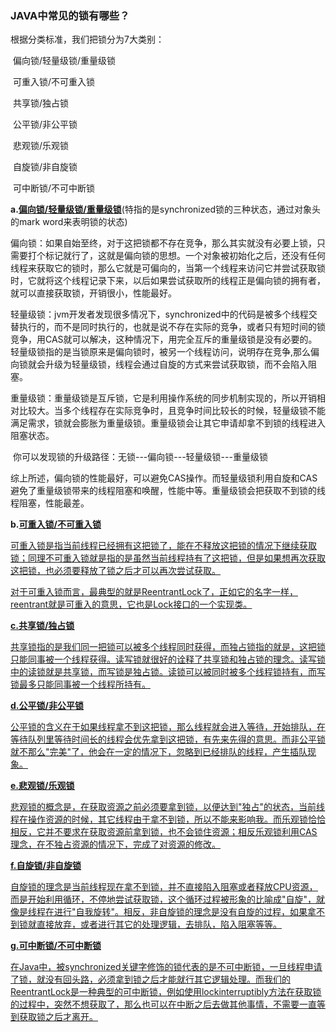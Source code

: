 ### 										JAVA中常见的锁有哪些？

根据分类标准，我们把锁分为7大类别：

​		偏向锁/轻量级锁/重量级锁	

​		可重入锁/不可重入锁

​		共享锁/独占锁

​		公平锁/非公平锁	

​		悲观锁/乐观锁

​		自旋锁/非自旋锁

​		可中断锁/不可中断锁

**a.<u>偏向锁/轻量级锁/重量级锁**</u>(特指的是synchronized锁的三种状态，通过对象头的mark word来表明锁的状态)

​		偏向锁：如果自始至终，对于这把锁都不存在竞争，那么其实就没有必要上锁，只需要打个标记就行了，这就是偏向锁的思想。一个对象被初始化之后，还没有任何线程来获取它的锁时，那么它就是可偏向的，当第一个线程来访问它并尝试获取锁时，它就将这个线程记录下来，以后如果尝试获取所的线程正是偏向锁的拥有者，就可以直接获取锁，开销很小，性能最好。

​		轻量级锁：jvm开发者发现很多情况下，synchronized中的代码是被多个线程交替执行的，而不是同时执行的，也就是说不存在实际的竞争，或者只有短时间的锁竞争，用CAS就可以解决，这种情况下，用完全互斥的重量级锁是没有必要的。轻量级锁指的是当锁原来是偏向锁时，被另一个线程访问，说明存在竞争,那么偏向锁就会升级为轻量级锁，线程会通过自旋的方式来尝试获取锁，而不会陷入阻塞。

​		重量级锁：重量级锁是互斥锁，它是利用操作系统的同步机制实现的，所以开销相对比较大。当多个线程存在实际竞争时，且竞争时间比较长的时候，轻量级锁不能满足需求，锁就会膨胀为重量级锁。重量级锁会让其它申请却拿不到锁的线程进入阻塞状态。

​		你可以发现锁的升级路径：无锁---偏向锁---轻量级锁---重量级锁

​		综上所述，偏向锁的性能最好，可以避免CAS操作。而轻量级锁利用自旋和CAS避免了重量级锁带来的线程阻塞和唤醒，性能中等。重量级锁会把获取不到锁的线程阻塞，性能最差。

**b.**<u>**可重入锁/不可重入锁**<u>

​		可重入锁是指当前线程已经拥有这把锁了，能在不释放这把锁的情况下继续获取锁；同理不可重入锁就是指的是虽然当前线程持有了这把锁，但是如果想再次获取这把锁，也必须要释放了锁之后才可以再次尝试获取。

​		对于可重入锁而言，最典型的就是ReentrantLock了，正如它的名字一样，reentrant就是可重入的意思，它也是Lock接口的一个实现类。

**c.<u>共享锁/独占锁<u>**		

​		共享锁指的是我们同一把锁可以被多个线程同时获得，而独占锁指的就是，这把锁只能同事被一个线程获得。读写锁就很好的诠释了共享锁和独占锁的理念。读写锁中的读锁就是共享锁，而写锁是独占锁。读锁可以被同时被多个线程锁持有，而写锁最多只能同事被一个线程所持有。

**d.<u>公平锁/非公平锁<u>**

​		公平锁的含义在于如果线程拿不到这把锁，那么线程就会进入等待，开始排队，在等待队列里等待时间长的线程会优先拿到这把锁，有先来先得的意思。而非公平锁就不那么"完美"了，他会在一定的情况下，忽略到已经排队的线程，产生插队现象。

**e.<u>悲观锁/乐观锁<u>**

​		悲观锁的概念是，在获取资源之前必须要拿到锁，以便达到"独占"的状态，当前线程在操作资源的时候，其它线程由于拿不到锁，所以不能来影响我。而乐观锁恰恰相反，它并不要求在获取资源前拿到锁，也不会锁住资源；相反乐观锁利用CAS理念，在不独占资源的情况下，完成了对资源的修改。

**f.<u>自旋锁/非自旋锁<u>**

​		自旋锁的理念是当前线程现在拿不到锁，并不直接陷入阻塞或者释放CPU资源，而是开始利用循环，不停地尝试获取锁，这个循环过程被形象的比喻成"自旋"，就像是线程在进行"自我旋转"。相反，非自旋锁的理念是没有自旋的过程，如果拿不到锁就直接放弃，或者进行其它的处理逻辑，去排队，陷入阻塞等等。

**g.<u>可中断锁/不可中断锁<u>**

​		在Java中，被synchronized关键字修饰的锁代表的是不可中断锁，一旦线程申请了锁，就没有回头路，必须拿到锁之后才能就行其它逻辑处理。而我们的ReentrantLock是一种典型的可中断锁，例如使用lockinterruptibly方法在获取锁的过程中，突然不想获取了，那么也可以在中断之后去做其他事情，不需要一直等到获取锁之后才离开。